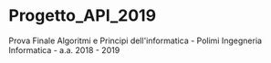 # Progetto_API_2019
Prova Finale Algoritmi e Principi dell'informatica - Polimi Ingegneria Informatica - a.a. 2018 - 2019
